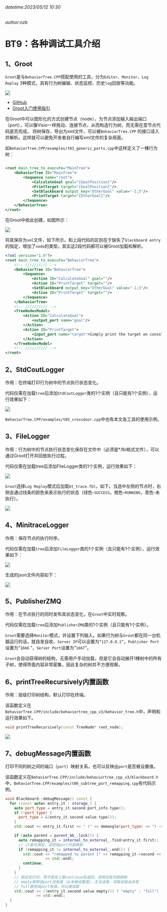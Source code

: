 ###### datetime:2023/05/12 10:30

###### author:nzb

# BT9：各种调试工具介绍

## 1、Groot

`Groot`是与`BehaviorTree.CPP`搭配使用的工具，分为`Editor`、`Monitor`、`Log Replay` 3种模式，具有行为树编辑、状态监控、历史`log`回放等功能。

![](./imgs/v2-637738a7c2fd1cc2d6898e5d8d312ed4_r.jpg)

- [GitHub](https://link.zhihu.com/?target=https%3A//github.com/BehaviorTree/Groot)
- [Groot入门使用指引](https://link.zhihu.com/?target=https%3A//navigation.ros.org/tutorials/docs/using_groot.html%23groot-introduction%25C2%25A0)

在Groot中可以图形化的方式创建节点（node），为节点添加输入输出端口（port），可以像Visio一样拖动、连接节点，从而构造行为树，而无需在意节点代码是否完成。 将树保存、导出为xml文件，可以被`BehaviorTree.CPP`
的接口读入并解析。这样就可以避免开发者自行编写xml文件的复杂局面。

如`BehaviorTree.CPP/examples/t03_generic_ports.cpp`中这样定义了一棵行为树：

```xml

<root main_tree_to_execute="MainTree">
    <BehaviorTree ID="MainTree">
        <Sequence name="root">
            <CalculateGoal goal="{GoalPosition}"/>
            <PrintTarget target="{GoalPosition}"/>
            <SetBlackboard output_key="OtherGoal" value="-1;3"/>
            <PrintTarget target="{OtherGoal}"/>
        </Sequence>
    </BehaviorTree>
</root>
```

在Groot中依此创建，如图所示：

![](./imgs/v2-4eef4f1a71fc8cfca6e01e8abc21be3a_r.jpg)

将其保存为`xml`文件，如下所示。和上段代码的区别在于缺失了`blackboard entry`的指定，增加了`node`的类型。其实这2段代码都可以被Groot加载和解析。

```xml
<?xml version="1.0"?>
<root main_tree_to_execute="BehaviorTree">
    <!-- ////////// -->
    <BehaviorTree ID="BehaviorTree">
        <Sequence>
            <Action ID="CalculateGoal" goal=""/>
            <Action ID="PrintTarget" target=""/>
            <SetBlackboard output_key="OtherGoal" value="-1;3"/>
            <Action ID="PrintTarget" target=""/>
        </Sequence>
    </BehaviorTree>
    <!-- ////////// -->
    <TreeNodesModel>
        <Action ID="CalculateGoal">
            <output_port name="goal"/>
        </Action>
        <Action ID="PrintTarget">
            <input_port name="target">Simply print the target on console...</input_port>
        </Action>
    </TreeNodesModel>
    <!-- ////////// -->
</root>
```

## 2、StdCoutLogger

作用：在终端打印行为树中的节点执行状态变化。

代码仅需在加载`tree`后添加`StdCoutLogger`类的1个实例（且只能有1个实例），运行效果如下：

![](./imgs/v2-41c72b5aa0cec47e1adb5c652eb0e4fc_r.jpg)

`BehaviorTree.CPP/examples/t05_crossdoor.cpp`中也有本文各工具的使用示例。

## 3、FileLogger

作用：行为树中的节点执行状态变化保存在文件中（必须是*.fbl格式文件），可以通过Groot打开并回放执行过程。

代码仅需在加载tree后添加FileLogger类的1个实例，运行效果如下：

![](./imgs/v2-aa516eed0e8ba7fabfd75839ed4190d8_r.png)

`Groot`选择`Log Replay`模式后加载`bt_trace.fbl`，如下。当选中左侧的节点时，右侧会通过线条的颜色来表示执行的状态（绿色-`SUCCESS`，橙色-`RUNNING`，青色-未执行）。

![](./imgs/v2-f9f44062ca594c26afd20d1ba8721f9e_r.jpg)

## 4、MinitraceLogger

作用：保存节点的执行时序。

代码仅需在加载`tree`后添加`FileLogger`类的1个实例（且只能有1个实例），运行效果如下：

![](./imgs/v2-8771a6ea563d14140733d91af723a612_r.png)

生成的json文件内容如下：

![](./imgs/v2-a274b30198ec644e837f68c56b7756c8_r.jpg)

## 5、PublisherZMQ

作用：在节点执行的同时发布其状态变化，在`Groot`中实时观察。

代码仅需在加载`tree`后添加`PublisherZMQ`类的1个实例（且只能有1个实例）。

`Groot`需要选择`Monitor`模式，并设置下列输入。如果行为树与`Groot`都在同一台机器运行的话，就自发自收，`Server IP`可以设置为`“127.0.0.1”`，`Publisher Port`设置为“`1666`
”，`Server Port`设置为“`1667`”。

`Groot`会自动获得树的结构，无需用户手动加载，但是它会自动展开1棵树中的所有子树，使得界面内容非常密集，因此复杂的树并不方便观察。

## 6、printTreeRecursively内置函数

作用：层级打印树结构，默认打印在终端。

该函数定义在`BehaviorTree.CPP/include/behaviortree_cpp_v3/behavior_tree.h`中，声明和运行效果如下。

```cpp
void printTreeRecursively(const TreeNode* root_node);
```

![](./imgs/v2-7a3e839374104d9fa96dff3254ba5bb4_r.jpg)

## 7、debugMessage内置函数

打印不同的树之间的端口（`port`）映射关系，也可以反映出`port`是否被设置值。

该函数定义在`BehaviorTree.CPP/include/behaviortree_cpp_v3/blackboard.h`
中，`BehaviorTree.CPP/examples/t06_subtree_port_remapping.cpp`有代码示例。

```cpp
void Blackboard::debugMessage() const {
  for (const auto& entry_it : storage_) {
    auto port_type = entry_it.second.port_info.type();
    if (!port_type) {
      port_type = &(entry_it.second.value.type());
    }
    std::cout << entry_it.first << " (" << demangle(port_type) << ") -> ";

    if (auto parent = parent_bb_.lock()) {
      auto remapping_it = internal_to_external_.find(entry_it.first);
      // if条件满足，说明有port外部映射
      if (remapping_it != internal_to_external_.end()) {
        std::cout << "remapped to parent [" << remapping_it->second << "]"
                  << std::endl;
        continue;
      }
    }
    // 若此处打印，而不是在上面continue处返回，说明没有外部映射
    // empty表明该port没有值（从未被设置值），无法读取，读取会抛出异常
    // full表明该port有值，可以被读取
    std::cout << ((entry_it.second.value.empty()) ? "empty" : "full")
              << std::endl;
  }
}
```










